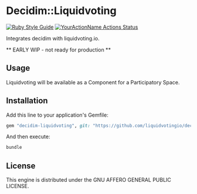 # Decidim::Liquidvoting
[![Ruby Style Guide](https://img.shields.io/badge/code_style-rubocop-brightgreen.svg)](https://github.com/rubocop-hq/rubocop)
[![YourActionName Actions Status](https://github.com/liquidvotingio/decidim-liquidvoting/workflows/CI/badge.svg)](https://github.com/liquidvotingio/decidim-liquidvoting/actions)

Integrates decidim with liquidvoting.io.

** EARLY WIP - not ready for production **

## Usage

Liquidvoting will be available as a Component for a Participatory
Space.

## Installation

Add this line to your application's Gemfile:

```ruby
gem "decidim-liquidvoting", git: "https://github.com/liquidvotingio/decidim-liquidvoting"
```

And then execute:

```bash
bundle
```

## License

This engine is distributed under the GNU AFFERO GENERAL PUBLIC LICENSE.